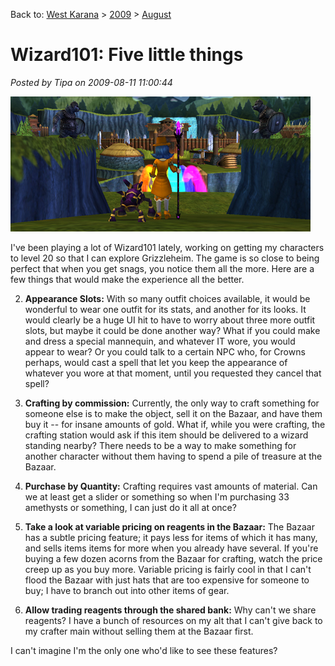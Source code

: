Back to: [West Karana](/posts/westkarana.md) > [2009](/posts/2009/westkarana.md) > [August](./westkarana.md)
# Wizard101: Five little things

*Posted by Tipa on 2009-08-11 11:00:44*

![Grizzleheim!](../../../uploads/2009/08/w101almostperfect.jpg "Grizzleheim!")

I've been playing a lot of Wizard101 lately, working on getting my characters to level 20 so that I can explore Grizzleheim. The game is so close to being perfect that when you get snags, you notice them all the more. Here are a few things that would make the experience all the better.


 2. **Appearance Slots:** With so many outfit choices available, it would be wonderful to wear one outfit for its stats, and another for its looks. It would clearly be a huge UI hit to have to worry about three more outfit slots, but maybe it could be done another way? What if you could make and dress a special mannequin, and whatever IT wore, you would appear to wear? Or you could talk to a certain NPC who, for Crowns perhaps, would cast a spell that let you keep the appearance of whatever you wore at that moment, until you requested they cancel that spell?

 4. **Crafting by commission:** Currently, the only way to craft something for someone else is to make the object, sell it on the Bazaar, and have them buy it -- for insane amounts of gold. What if, while you were crafting, the crafting station would ask if this item should be delivered to a wizard standing nearby? There needs to be a way to make something for another character without them having to spend a pile of treasure at the Bazaar.

 6. **Purchase by Quantity:** Crafting requires vast amounts of material. Can we at least get a slider or something so when I'm purchasing 33 amethysts or something, I can just do it all at once?

 8. **Take a look at variable pricing on reagents in the Bazaar:** The Bazaar has a subtle pricing feature; it pays less for items of which it has many, and sells items items for more when you already have several. If you're buying a few dozen acorns from the Bazaar for crafting, watch the price creep up as you buy more. Variable pricing is fairly cool in that I can't flood the Bazaar with just hats that are too expensive for someone to buy; I have to branch out into other items of gear.

 10. **Allow trading reagents through the shared bank:** Why can't we share reagents? I have a bunch of resources on my alt that I can't give back to my crafter main without selling them at the Bazaar first.




I can't imagine I'm the only one who'd like to see these features?

